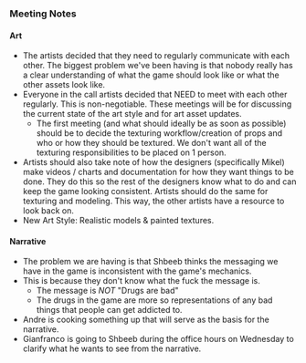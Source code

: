 ### Meeting Notes

#### Art
- The artists decided that they need to regularly communicate with each other. The biggest problem we've been having is that nobody really has a clear understanding of what the game should look like or what the other assets look like.
- Everyone in the call artists decided that NEED to meet with each other regularly. This is non-negotiable. These meetings will be for discussing the current state of the art style and for art asset updates.
	- The first meeting (and what should ideally be as soon as possible) should be to decide the texturing workflow/creation of props and who or how they should be textured. We don't want all of the texturing responsibilities to be placed on 1 person.
- Artists should also take note of how the designers (specifically Mikel) make videos / charts and documentation for how they want things to be done. They do this so the rest of the designers know what to do and can keep the game looking consistent. Artists should do the same for texturing and modeling. This way, the other artists have a resource to look back on.
- New Art Style: Realistic models & painted textures.

#### Narrative
- The problem we are having is that Shbeeb thinks the messaging we have in the game is inconsistent with the game's mechanics.
- This is because they don't know what the fuck the message is.
	- The message is *NOT* "Drugs are bad"
	- The drugs in the game are more so representations of any bad things that people can get addicted to.
- Andre is cooking something up that will serve as the basis for the narrative.
- Gianfranco is going to Shbeeb during the office hours on Wednesday to clarify what he wants to see from the narrative.
